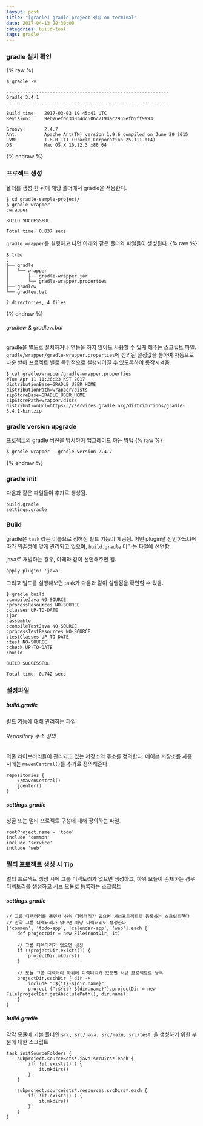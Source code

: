 ```yaml
---
layout: post
title: "[gradle] gradle project 생성 on terminal"
date: 2017-04-13 20:30:00
categories: build-tool
tags: gradle
---
```


### gradle 설치 확인
{% raw %}
```
$ gradle -v

------------------------------------------------------------
Gradle 3.4.1
------------------------------------------------------------

Build time:   2017-03-03 19:45:41 UTC
Revision:     9eb76efdd3d034dc506c719dac2955efb5ff9a93

Groovy:       2.4.7
Ant:          Apache Ant(TM) version 1.9.6 compiled on June 29 2015
JVM:          1.8.0_111 (Oracle Corporation 25.111-b14)
OS:           Mac OS X 10.12.3 x86_64
```
{% endraw %}

### 프로젝트 생성
폴더를 생성 한 뒤에 해당 폴더에서 gradle을 적용한다.
```
$ cd gradle-sample-project/
$ gradle wrapper
:wrapper

BUILD SUCCESSFUL

Total time: 0.837 secs
```

`gradle wrapper`를 실행하고 나면 아래와 같은 폴더와 파일들이 생성된다.
{% raw %}
```
$ tree
.
├── gradle
│   └── wrapper
│       ├── gradle-wrapper.jar
│       └── gradle-wrapper.properties
├── gradlew
└── gradlew.bat

2 directories, 4 files
```
{% endraw %}

###### gradlew & gradlew.bat
gradle을 별도로 설치하거나 연동을 하지 않아도 사용할 수 있게 해주는 스크립트 파일.
`gradle/wrapper/gradle-wrapper.properties`에 정의된 설정값을 통하여 자동으로 다운 받아 프로젝트 별로 독립적으로 실행되어질 수 있도록하여 동작시켜줌.
```
$ cat gradle/wrapper/gradle-wrapper.properties
#Tue Apr 11 11:26:23 KST 2017
distributionBase=GRADLE_USER_HOME
distributionPath=wrapper/dists
zipStoreBase=GRADLE_USER_HOME
zipStorePath=wrapper/dists
distributionUrl=https\://services.gradle.org/distributions/gradle-3.4.1-bin.zip
```

### gradle version upgrade
프로젝트의 gradle 버전을 명시하여 업그레이드 하는 방법
{% raw %}
```
$ gradle wrapper --gradle-version 2.4.7
```
{% endraw %}

### gradle init
다음과 같은 파일들이 추가로 생성됨.
```
build.gradle
settings.gradle
```

### Build
gradle은 `task` 라는 이름으로 정해진 빌드 기능이 제공됨.
어떤 plugin을 선언하느냐에 따라 의존성에 맞게 관리되고 있으며, `build.gradle` 이라는 파일에 선언함.

java로 개발하는 경우, 아래와 같이 선언해주면 됨.
```
apply plugin: 'java'
```

그리고 빌드를 실행해보면  task가 다음과 같이 실행됨을 확인할 수 있음.
```
$ gradle build
:compileJava NO-SOURCE
:processResources NO-SOURCE
:classes UP-TO-DATE
:jar
:assemble
:compileTestJava NO-SOURCE
:processTestResources NO-SOURCE
:testClasses UP-TO-DATE
:test NO-SOURCE
:check UP-TO-DATE
:build

BUILD SUCCESSFUL

Total time: 0.742 secs
```

### 설정파일
##### build.gradle
빌드 기능에 대해 관리하는 파일

###### Repository 주소 정의
의존 라이브러리들이 관리되고 있는 저장소의 주소를 정의한다.
메이븐 저장소를 사용 시에는 `mavenCentral()`를 추가로 정의해준다.
```
repositories {
    //mavenCentral()
    jcenter()
}
```

##### settings.gradle
싱글 또는 멀티 프로젝트 구성에 대해 정의하는 파일. 
```
rootProject.name = 'todo'
include 'common'
include 'service'
include 'web'
```

### 멀티 프로젝트 생성 시 Tip
멀티 프로젝트 생성 시에 그룹 디렉토리가 없으면 생성하고, 하위 모듈이 존재하는 경우 디렉토리를 생성하고 서브 모듈로 등록하는 스크립트 

##### settings.gradle
```
// 그룹 디렉터리를 돌면서 하위 디렉터리가 있으면 서브프로젝트로 등록하는 스크립트한다
// 만약 그룹 디렉터리가 없으면 해당 디렉터리도 생성한다
['common', 'todo-app', 'calendar-app', 'web'].each {
    def projectDir = new File(rootDir, it)

    // 그룹 디렉터리가 없으면 생성
    if (!projectDir.exists()) {
        projectDir.mkdirs()
    }

    // 모듈 그룹 디렉터리 하위에 디렉터리가 있으면 서브 프로젝트로 등록
    projectDir.eachDir { dir ->
        include ":${it}-${dir.name}"
        project (":${it}-${dir.name}").projectDir = new File(projectDir.getAbsolutePath(), dir.name);
    }
}
```


##### build.gradle
각각 모듈에 기본 폴더인 `src, src/java, src/main, src/test `을 생성하기 위한 부분에 대한 스크립트
```
task initSourceFolders {
    subproject.sourceSets*.java.srcDirs*.each {
        if( !it.exists() ) {
            it.mkdirs()
        }
    }
 
    subproject.sourceSets*.resources.srcDirs*.each {
        if( !it.exists() ) {
            it.mkdirs()
        }
    }
}
```
